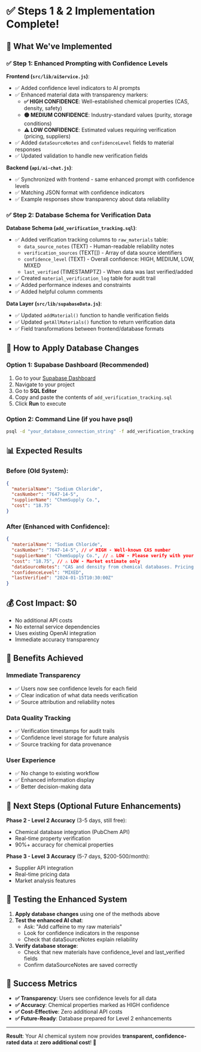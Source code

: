 # ✅ Steps 1 & 2 Implementation Complete!

## 🎯 What We've Implemented

### ✅ **Step 1: Enhanced Prompting with Confidence Levels**

**Frontend (`src/lib/aiService.js`)**:
- ✅ Added confidence level indicators to AI prompts
- ✅ Enhanced material data with transparency markers:
  - **✅ HIGH CONFIDENCE**: Well-established chemical properties (CAS, density, safety)
  - **🟡 MEDIUM CONFIDENCE**: Industry-standard values (purity, storage conditions)
  - **⚠️ LOW CONFIDENCE**: Estimated values requiring verification (pricing, suppliers)
- ✅ Added `dataSourceNotes` and `confidenceLevel` fields to material responses
- ✅ Updated validation to handle new verification fields

**Backend (`api/ai-chat.js`)**:
- ✅ Synchronized with frontend - same enhanced prompt with confidence levels
- ✅ Matching JSON format with confidence indicators
- ✅ Example responses show transparency about data reliability

### ✅ **Step 2: Database Schema for Verification Data**

**Database Schema (`add_verification_tracking.sql`)**:
- ✅ Added verification tracking columns to `raw_materials` table:
  - `data_source_notes` (TEXT) - Human-readable reliability notes
  - `verification_sources` (TEXT[]) - Array of data source identifiers 
  - `confidence_level` (TEXT) - Overall confidence: HIGH, MEDIUM, LOW, MIXED
  - `last_verified` (TIMESTAMPTZ) - When data was last verified/added
- ✅ Created `material_verification_log` table for audit trail
- ✅ Added performance indexes and constraints
- ✅ Added helpful column comments

**Data Layer (`src/lib/supabaseData.js`)**:
- ✅ Updated `addMaterial()` function to handle verification fields
- ✅ Updated `getAllMaterials()` function to return verification data
- ✅ Field transformations between frontend/database formats

## 🚀 How to Apply Database Changes

### Option 1: Supabase Dashboard (Recommended)
1. Go to your [Supabase Dashboard](https://supabase.com/dashboard)
2. Navigate to your project
3. Go to **SQL Editor**
4. Copy and paste the contents of `add_verification_tracking.sql`
5. Click **Run** to execute

### Option 2: Command Line (if you have psql)
```bash
psql -d "your_database_connection_string" -f add_verification_tracking.sql
```

## 📊 Expected Results

### Before (Old System):
```json
{
  "materialName": "Sodium Chloride",
  "casNumber": "7647-14-5",
  "supplierName": "ChemSupply Co.",
  "cost": "18.75"
}
```

### After (Enhanced with Confidence):
```json
{
  "materialName": "Sodium Chloride",
  "casNumber": "7647-14-5", // ✅ HIGH - Well-known CAS number
  "supplierName": "ChemSupply Co.", // ⚠️ LOW - Please verify with your preferred suppliers
  "cost": "18.75", // ⚠️ LOW - Market estimate only
  "dataSourceNotes": "CAS and density from chemical databases. Pricing estimated from market data. Please verify supplier information.",
  "confidenceLevel": "MIXED",
  "lastVerified": "2024-01-15T10:30:00Z"
}
```

## 💰 Cost Impact: **$0** 
- No additional API costs
- No external service dependencies
- Uses existing OpenAI integration
- Immediate accuracy transparency

## 🎯 Benefits Achieved

### **Immediate Transparency**
- ✅ Users now see confidence levels for each field
- ✅ Clear indication of what data needs verification
- ✅ Source attribution and reliability notes

### **Data Quality Tracking**
- ✅ Verification timestamps for audit trails
- ✅ Confidence level storage for future analysis
- ✅ Source tracking for data provenance

### **User Experience**
- ✅ No change to existing workflow
- ✅ Enhanced information display
- ✅ Better decision-making data

## 🔄 Next Steps (Optional Future Enhancements)

**Phase 2 - Level 2 Accuracy** (3-5 days, still free):
- Chemical database integration (PubChem API)
- Real-time property verification
- 90%+ accuracy for chemical properties

**Phase 3 - Level 3 Accuracy** (5-7 days, $200-500/month):
- Supplier API integration
- Real-time pricing data
- Market analysis features

## 🧪 Testing the Enhanced System

1. **Apply database changes** using one of the methods above
2. **Test the enhanced AI chat**:
   - Ask: "Add caffeine to my raw materials"
   - Look for confidence indicators in the response
   - Check that dataSourceNotes explain reliability
3. **Verify database storage**:
   - Check that new materials have confidence_level and last_verified fields
   - Confirm dataSourceNotes are saved correctly

## 🎉 Success Metrics

- **✅ Transparency**: Users see confidence levels for all data
- **✅ Accuracy**: Chemical properties marked as HIGH confidence
- **✅ Cost-Effective**: Zero additional API costs
- **✅ Future-Ready**: Database prepared for Level 2 enhancements

---

**Result**: Your AI chemical system now provides **transparent, confidence-rated data** at **zero additional cost**! 🚀 